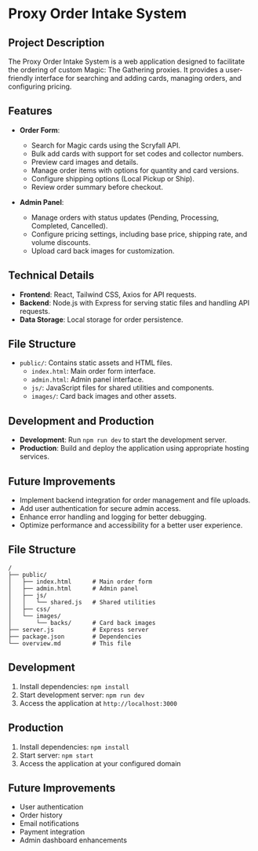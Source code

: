 # Proxy Order Intake System

## Project Description
The Proxy Order Intake System is a web application designed to facilitate the ordering of custom Magic: The Gathering proxies. It provides a user-friendly interface for searching and adding cards, managing orders, and configuring pricing.

## Features
- **Order Form**:
  - Search for Magic cards using the Scryfall API.
  - Bulk add cards with support for set codes and collector numbers.
  - Preview card images and details.
  - Manage order items with options for quantity and card versions.
  - Configure shipping options (Local Pickup or Ship).
  - Review order summary before checkout.

- **Admin Panel**:
  - Manage orders with status updates (Pending, Processing, Completed, Cancelled).
  - Configure pricing settings, including base price, shipping rate, and volume discounts.
  - Upload card back images for customization.

## Technical Details
- **Frontend**: React, Tailwind CSS, Axios for API requests.
- **Backend**: Node.js with Express for serving static files and handling API requests.
- **Data Storage**: Local storage for order persistence.

## File Structure
- `public/`: Contains static assets and HTML files.
  - `index.html`: Main order form interface.
  - `admin.html`: Admin panel interface.
  - `js/`: JavaScript files for shared utilities and components.
  - `images/`: Card back images and other assets.

## Development and Production
- **Development**: Run `npm run dev` to start the development server.
- **Production**: Build and deploy the application using appropriate hosting services.

## Future Improvements
- Implement backend integration for order management and file uploads.
- Add user authentication for secure admin access.
- Enhance error handling and logging for better debugging.
- Optimize performance and accessibility for a better user experience.

## File Structure
```
/
├── public/
│   ├── index.html      # Main order form
│   ├── admin.html      # Admin panel
│   ├── js/
│   │   └── shared.js   # Shared utilities
│   ├── css/
│   └── images/
│       └── backs/      # Card back images
├── server.js           # Express server
├── package.json        # Dependencies
└── overview.md         # This file
```

## Development
1. Install dependencies: `npm install`
2. Start development server: `npm run dev`
3. Access the application at `http://localhost:3000`

## Production
1. Install dependencies: `npm install`
2. Start server: `npm start`
3. Access the application at your configured domain

## Future Improvements
- User authentication
- Order history
- Email notifications
- Payment integration
- Admin dashboard enhancements 